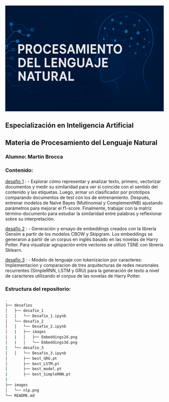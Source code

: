 ![](./images/nlp_banner.png)



## Especialización en Inteligencia Artificial 
## Materia de Procesamiento del Lenguaje Natural


### Alumno: Martin Brocca

### Contenido: 


[desafío 1](./desafios/desafio_1/Desafio_1.ipynb) :
    - Explorar cómo representar y analizar texto, primero, vectorizar documentos y medir su similaridad para ver si coincide con el sentido del contenido y las etiquetas. Luego, armar un clasificador por prototipos comparando documentos de test con los de entrenamiento. Después, entrenar modelos de Naïve Bayes (Multinomial y ComplementNB) ajustando parámetros para mejorar el f1-score. Finalmente, trabajar con la matriz término-documento para estudiar la similaridad entre palabras y reflexionar sobre su interpretación.
  
[desafío 2](./desafios/desafio_2/Desafio_2.ipynb) :
    - Generación y ensayo de embeddings creados con la librería Gensim a partir de los modelos CBOW y Skipgram. Los embeddings se generaron a partir de un corpus en inglés basado en las novelas de Harry Potter. Para visualizar agrupación entre vectores se utilizó TSNE con librería Sklearn.
  
[desafío 3](./desafios/desafio_3/Desafio_2.ipynb) :
    - Modelo de lenguaje con tokenizacion por caracteres: Implementacion y comparacion de tres arquitecturas de redes neuronales recurrentes (SimpleRNN, LSTM y GRU) para la generación de texto a nivel de caracteres utilizando el corpus de las novelas de Harry Potter.

### Estructura del repositorio:
```bash
.
├── desafios
│   ├── desafio_1
│   │   └── Desafio_1.ipynb
│   └── desafio_2
│   │   └── Desafio_2.ipynb
│   |   ├── images
│   |   │   ├── Embeddings2d.png
│   |   │   └── Embeddings3d.png
|   └── desafio_3
│   │   └── Desafio_3.ipynb
│       ├── best_GRU.pt
│       ├── best_LSTM.pt
│       ├── best_model.pt
|       ├── best_SimpleRNN.pt
|
├── images
│   └── nlp.png
└── README.md
